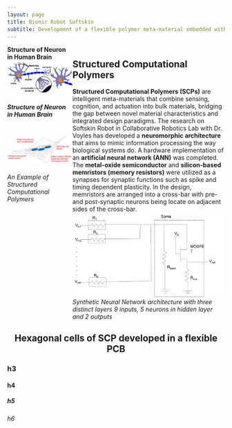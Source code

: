 ```yaml
---
layout: page
title: Bionic Robot Softskin
subtitle: Development of a flexible polymer meta-material embedded with neuromorphic architecture
---
```


<div style="display:flex;">
    <div style="flex:30%;">
        <b>Structure of Neuron in Human Brain</b>
        <br/>
        <img src="/img/projects/bionic-robot-softskin/softskin0.jpg" class = "lazyload">
        <br/>
        <h5>Structure of Neuron in Human Brain</h5>
        <br/>
        <img src="/img/projects/bionic-robot-softskin/softskin1.png" class = "lazyload">
        <br/>
        <h6>An Example of Structured Computational Polymers</h6>
    </div>
    <div style="flex:70%;">
    <h2>Structured Computational Polymers</h2>
    <b>Structured Computational Polymers (SCPs)</b> are intelligent meta-materials that combine sensing, cognition, and actuation into bulk materials, bridging the gap between novel material characteristics and integrated design paradigms. The research on Softskin Robot in Collaborative Robotics Lab with Dr. Voyles has developed a <b>neuromorphic architecture</b> that aims to mimic information processing the way biological systems do. A hardware implementation of an <b>artificial neural network (ANN)</b> was completed. The <b>metal-oxide semiconductor</b> and <b>silicon-based memristors (memory resistors)</b> were utilized as a synapses for synaptic functions such as spike and timing dependent plasticity. In the design, memristors are arranged into a cross-bar with pre- and post-synaptic neurons being locate on adjacent sides of the cross-bar.
    <br/>
    <img src="/img/projects/bionic-robot-softskin/softskin2.png" class = "lazyload">
    <br/>
    <i>Synthetic Neural Network architecture with three distinct layers 9 inputs, 5 neurons in hidden layer and 2 outputs</i>
    </div>
</div>

<h2 align="middle">Hexagonal cells of SCP developed in a flexible PCB</h2>

<h3>h3</h3>

<h4>h4</h4>

<h5>h5</h5>

<h6>h6</h6>